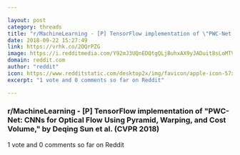 ```yaml
---

layout: post
category: threads
title: "r/MachineLearning - [P] TensorFlow implementation of \"PWC-Net: CNNs for Optical Flow Using Pyramid, Warping, and Cost Volume,\" by Deqing Sun et al. (CVPR 2018)"
date: 2018-09-22 15:27:49
link: https://vrhk.co/2OQrPZG
image: https://i.redditmedia.com/Y92mJ3UQnEDQtgQLjBuhxAX9yJADuit8sLoMTV4tUKc.jpg?s=1f0641aaed8991238f5a869239b07dae
domain: reddit.com
author: "reddit"
icon: https://www.redditstatic.com/desktop2x/img/favicon/apple-icon-57x57.png
excerpt: "1 vote and 0 comments so far on Reddit"

---
```


### r/MachineLearning - [P] TensorFlow implementation of "PWC-Net: CNNs for Optical Flow Using Pyramid, Warping, and Cost Volume," by Deqing Sun et al. (CVPR 2018)

1 vote and 0 comments so far on Reddit